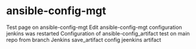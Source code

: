 # ansible-config-mgt
Test page on ansible-config-mgt
Edit ansible-config-mgt configuration
jenkins was restarted
Configuration of ansible-config_artifact
test on main repo from branch
Jenkins save_artifact config
jeenkins artifact
